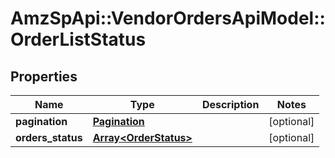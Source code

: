 # AmzSpApi::VendorOrdersApiModel::OrderListStatus

## Properties
Name | Type | Description | Notes
------------ | ------------- | ------------- | -------------
**pagination** | [**Pagination**](Pagination.md) |  | [optional] 
**orders_status** | [**Array&lt;OrderStatus&gt;**](OrderStatus.md) |  | [optional] 

